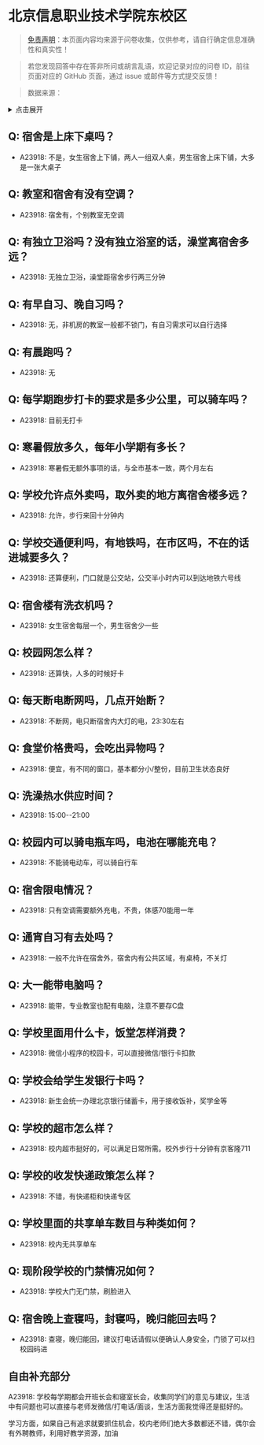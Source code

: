 # 北京信息职业技术学院东校区

> [免责声明](https://colleges.chat/#_3)：本页面内容均来源于问卷收集，仅供参考，请自行确定信息准确性和真实性！

> 若您发现回答中存在答非所问或胡言乱语，欢迎记录对应的问卷 ID，前往页面对应的 GitHub 页面，通过 issue 或邮件等方式提交反馈！

> 数据来源：

<details><summary>点击展开</summary>
<ul>
<li>A23918: 匿名 (2024 年 06 月)</li>
</ul>
</details>

## Q: 宿舍是上床下桌吗？

- A23918: 不是，女生宿舍上下铺，两人一组双人桌，男生宿舍上床下铺，大多是一张大桌子

## Q: 教室和宿舍有没有空调？

- A23918: 宿舍有，个别教室无空调

## Q: 有独立卫浴吗？没有独立浴室的话，澡堂离宿舍多远？

- A23918: 无独立卫浴，澡堂距宿舍步行两三分钟

## Q: 有早自习、晚自习吗？

- A23918: 无，非机房的教室一般都不锁门，有自习需求可以自行选择

## Q: 有晨跑吗？

- A23918: 无

## Q: 每学期跑步打卡的要求是多少公里，可以骑车吗？

- A23918: 目前无打卡

## Q: 寒暑假放多久，每年小学期有多长？

- A23918: 寒暑假无额外事项的话，与全市基本一致，两个月左右

## Q: 学校允许点外卖吗，取外卖的地方离宿舍楼多远？

- A23918: 允许，步行来回十分钟内

## Q: 学校交通便利吗，有地铁吗，在市区吗，不在的话进城要多久？

- A23918: 还算便利，门口就是公交站，公交半小时内可以到达地铁六号线

## Q: 宿舍楼有洗衣机吗？

- A23918: 女生宿舍每层一个，男生宿舍少一些

## Q: 校园网怎么样？

- A23918: 还算快，人多的时候好卡

## Q: 每天断电断网吗，几点开始断？

- A23918: 不断网，电只断宿舍内大灯的电，23:30左右

## Q: 食堂价格贵吗，会吃出异物吗？

- A23918: 便宜，有不同的窗口，基本都分小/整份，目前卫生状态良好

## Q: 洗澡热水供应时间？

- A23918: 15:00--21:00

## Q: 校园内可以骑电瓶车吗，电池在哪能充电？

- A23918: 不能骑电动车，可以骑自行车

## Q: 宿舍限电情况？

- A23918: 只有空调需要额外充电，不贵，体感70能用一年

## Q: 通宵自习有去处吗？

- A23918: 一般不允许在宿舍外，宿舍内有公共区域，有桌椅，不关灯

## Q: 大一能带电脑吗？

- A23918: 能带，专业教室也配有电脑，注意不要存C盘

## Q: 学校里面用什么卡，饭堂怎样消费？

- A23918: 微信小程序的校园卡，可以直接微信/银行卡扣款

## Q: 学校会给学生发银行卡吗？

- A23918: 新生会统一办理北京银行储蓄卡，用于接收饭补，奖学金等

## Q: 学校的超市怎么样？

- A23918: 校内超市挺好的，可以满足日常所需。校外步行十分钟有京客隆711

## Q: 学校的收发快递政策怎么样？

- A23918: 不错，有快递柜和快递专区

## Q: 学校里面的共享单车数目与种类如何？

- A23918: 校内无共享单车

## Q: 现阶段学校的门禁情况如何？

- A23918: 学校大门无门禁，刷脸进入

## Q: 宿舍晚上查寝吗，封寝吗，晚归能回去吗？

- A23918: 查寝，晚归能回，建议打电话请假以便确认人身安全，门锁了可以扫校园码进

## 自由补充部分

A23918: 学校每学期都会开班长会和寝室长会，收集同学们的意见与建议，生活中有问题也可以直接与老师发微信/打电话/面谈，生活方面我觉得还是挺好的。

学习方面，如果自己有追求就要抓住机会，校内老师们绝大多数都还不错，偶尔会有外聘教师，利用好教学资源，加油